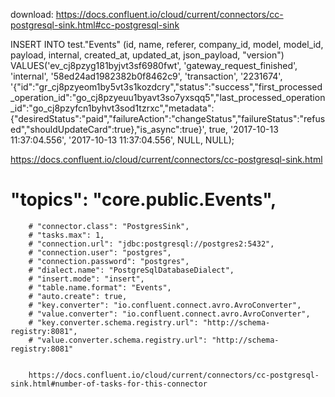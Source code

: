 download: https://docs.confluent.io/cloud/current/connectors/cc-postgresql-sink.html#cc-postgresql-sink


INSERT INTO test."Events"
(id, name, referer, company_id, model, model_id, payload, internal, created_at, updated_at, json_payload, "version")
VALUES('ev_cj8pzyg181byjvt3sf6980fwt', 'gateway_request_finished', 'internal', '58ed24ad1982382b0f8462c9', 'transaction', '2231674', '{"id":"gr_cj8pzyeom1by5vt3s1kozdcry","status":"success","first_processed_operation_id":"go_cj8pzyeuu1byavt3so7yxsqq5","last_processed_operation_id":"go_cj8pzyfcn1byhvt3sod1tzrxc","metadata":{"desiredStatus":"paid","failureAction":"changeStatus","failureStatus":"refused","shouldUpdateCard":true},"is_async":true}', true, '2017-10-13 11:37:04.556', '2017-10-13 11:37:04.556', NULL, NULL);


https://docs.confluent.io/cloud/current/connectors/cc-postgresql-sink.html

 # "topics": "core.public.Events",
        # "connector.class": "PostgresSink",
        # "tasks.max": 1,
        # "connection.url": "jdbc:postgresql://postgres2:5432",
        # "connection.user": "postgres",
        # "connection.password": "postgres",
        # "dialect.name": "PostgreSqlDatabaseDialect",
        # "insert.mode": "insert",
        # "table.name.format": "Events",
        # "auto.create": true,
        # "key.converter": "io.confluent.connect.avro.AvroConverter",
        # "value.converter": "io.confluent.connect.avro.AvroConverter",
        # "key.converter.schema.registry.url": "http://schema-registry:8081",
        # "value.converter.schema.registry.url": "http://schema-registry:8081"


        https://docs.confluent.io/cloud/current/connectors/cc-postgresql-sink.html#number-of-tasks-for-this-connector